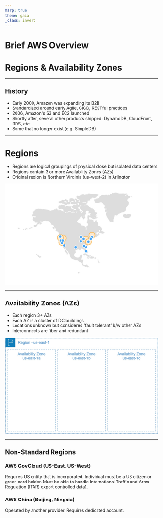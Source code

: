 ```yaml
---
marp: true
theme: gaia
_class: invert
---
```


# Brief AWS Overview
# Regions & Availability Zones

---

<!-- paginate: true -->

## History
- Early 2000, Amazon was expanding its B2B
- Standardized around early Agile, CICD, RESTful practices
- 2006, Amazon's S3 and EC2 launched
- Shortly after, several other products shipped: DynamoDB, CloudFront, RDS, etc
- Some that no longer exist (e.g. SimpleDB) 

---
 
 <!-- move this to the left only on this slide --> <style scoped>   section{justify-content: flex-start;} </style>
 <!-- _footer: "[Amazon Regions](https://aws.amazon.com/about-aws/global-infrastructure/regions_az/)" -->

# Regions
- Regions are logical groupings of physical close but isolated data centers
- Regions contain 3 or more Availability Zones (AZs)
- Original region is Northern Virginia (us-west-2) in Arlington

![bg right:50% w:500](images/noram.jpg)

--- 
 <!-- move this to the left only on this slide --> <style scoped>   section{justify-content: flex-start;} </style>

## Availability Zones (AZs)
- Each region 3+ AZs
- Each AZ is a cluster of DC buildings
- Locations unknown but considered 'fault tolerant' b/w other AZs
- Interconnects are fiber and redundant

![bg right:50% w:500](images/region-azs.jpg)

---

<!-- _footer: "1. https://docs.aws.amazon.com/govcloud-us/latest/UserGuide/getting-started-sign-up.html -->

## Non-Standard Regions
### AWS GovCloud (US-East, US-West)

Requires US entity that is incorporated.  Individual must be a US citizen or green card holder.  Must be able to handle International Traffic and Arms Regulation (ITAR) export controlled data[1][1].

### AWS China (Beijing, Ningxia) 
Operated by another provider.  Requires dedicated account.

[1]: https://docs.aws.amazon.com/govcloud-us/latest/UserGuide/getting-started-sign-up.html


